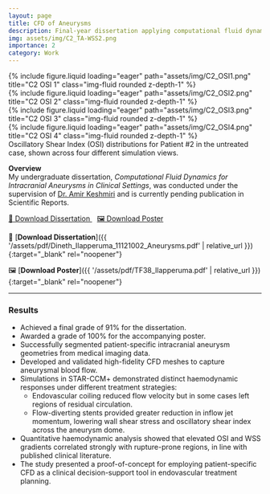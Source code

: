 ```yaml
---
layout: page
title: CFD of Aneurysms
description: Final-year dissertation applying computational fluid dynamics to predict rupture risk in patient-specific intracranial aneurysms
img: assets/img/C2_TA-WSS2.png
importance: 2
category: Work
---
```


<div class="row">
    <div class="col-sm mt-3 mt-md-0">
        {% include figure.liquid loading="eager" path="assets/img/C2_OSI1.png" title="C2 OSI 1" class="img-fluid rounded z-depth-1" %}
    </div>
    <div class="col-sm mt-3 mt-md-0">
        {% include figure.liquid loading="eager" path="assets/img/C2_OSI2.png" title="C2 OSI 2" class="img-fluid rounded z-depth-1" %}
    </div>
    <div class="col-sm mt-3 mt-md-0">
        {% include figure.liquid loading="eager" path="assets/img/C2_OSI3.png" title="C2 OSI 3" class="img-fluid rounded z-depth-1" %}
    </div>
    <div class="col-sm mt-3 mt-md-0">
        {% include figure.liquid loading="eager" path="assets/img/C2_OSI4.png" title="C2 OSI 4" class="img-fluid rounded z-depth-1" %}
    </div>
</div>
<div class="caption">
    Oscillatory Shear Index (OSI) distributions for Patient&nbsp;#2 in the untreated case, shown across four different simulation views.
</div>

**Overview**  
My undergraduate dissertation, _Computational Fluid Dynamics for Intracranial Aneurysms in Clinical Settings_, was conducted under the supervision of [Dr. Amir Keshmiri](https://research.manchester.ac.uk/en/persons/a.keshmiri) and is currently pending publication in Scientific Reports.

<a href="{{ '/assets/pdf/Dineth_Ilapperuma_11121002_Aneurysms.pdf' | relative_url }}" target="_blank" rel="noopener" class="btn btn-primary" style="margin-right:10px; margin-bottom:10px;">
  📄 Download Dissertation
</a>

<a href="{{ '/assets/pdf/TF38_Ilapperuma.pdf' | relative_url }}" target="_blank" rel="noopener" class="btn btn-success" style="margin-bottom:10px;">
  🖼️ Download Poster
</a>

📄 [**Download Dissertation**]({{ '/assets/pdf/Dineth_Ilapperuma_11121002_Aneurysms.pdf' | relative_url }}){:target="\_blank" rel="noopener"}

🖼️ [**Download Poster**]({{ '/assets/pdf/TF38_Ilapperuma.pdf' | relative_url }}){:target="\_blank" rel="noopener"}

---

### Results

- Achieved a final grade of 91% for the dissertation.
- Awarded a grade of 100% for the accompanying poster.
- Successfully segmented patient-specific intracranial aneurysm geometries from medical imaging data.
- Developed and validated high-fidelity CFD meshes to capture aneurysmal blood flow.
- Simulations in STAR-CCM+ demonstrated distinct haemodynamic responses under different treatment strategies:
  - Endovascular coiling reduced flow velocity but in some cases left regions of residual circulation.
  - Flow-diverting stents provided greater reduction in inflow jet momentum, lowering wall shear stress and oscillatory shear index across the aneurysm dome.
- Quantitative haemodynamic analysis showed that elevated OSI and WSS gradients correlated strongly with rupture-prone regions, in line with published clinical literature.
- The study presented a proof-of-concept for employing patient-specific CFD as a clinical decision-support tool in endovascular treatment planning.

